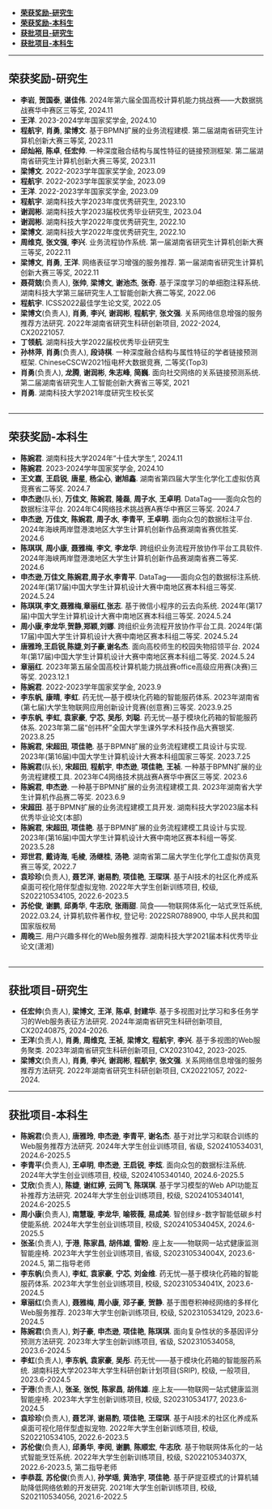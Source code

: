 - [**荣获奖励-研究生**](#荣获奖励-研究生)
- [**荣获奖励-本科生**](#荣获奖励-本科生)
- [**获批项目-研究生**](#获批项目-研究生)
- [**获批项目-本科生**](#获批项目-本科生)
  
------

##  <span id="荣获奖励-研究生">荣获奖励-研究生</span> 
- **李岩**, **贺国泰**, **谌佳伟**. 2024年第六届全国高校计算机能力挑战赛——大数据挑战赛华中赛区三等奖, 2024.11
- **王洋**. 2023-2024学年国家奖学金, 2024.10
- **程航宇**, **肖勇**, **梁博文**. 基于BPMN扩展的业务流程建模. 第二届湖南省研究生计算机创新大赛三等奖, 2023.11
- **邱灿裕**, **陈卓**, **任宏帅**. 一种深度融合结构与属性特征的链接预测框架. 第二届湖南省研究生计算机创新大赛三等奖, 2023.11
- **梁博文**. 2022-2023学年国家奖学金, 2023.09
- **程航宇**. 2022-2023学年国家奖学金, 2023.09
- **王洋**. 2022-2023学年国家奖学金, 2023.09
- **程航宇**. 湖南科技大学2023年度优秀研究生, 2023.10
- **谢润彬**. 湖南科技大学2023届校优秀毕业研究生, 2023.04
- **谢润彬**. 湖南科技大学2022年度优秀研究生, 2022.10
- **梁博文**. 湖南科技大学2022年度优秀研究生, 2022.10
- **周维克**, **张文强**, **李兴**. 业务流程协作系统. 第一届湖南省研究生计算机创新大赛三等奖, 2022.11
- **梁博文**, **肖勇**, **王洋**. 网络表征学习增强的服务推荐. 第一届湖南省研究生计算机创新大赛三等奖, 2022.11
- **聂荷兢**(负责人), **张帅**, **梁博文**, **谢池杰**, **张奇**. 基于深度学习的单细胞注释系统. 湖南科技大学第三届研究生人工智能创新大赛二等奖, 2022.06
- **程航宇**. ICSS2022最佳学生论文奖, 2022.05
- **梁博文**(负责人), **肖勇**, **李兴**, **谢润彬**, **程航宇**, **张文强**. 关系网络信息增强的服务推荐方法研究. 2022年湖南省研究生科研创新项目, 2022-2024, CX20221057.
- **丁领航**. 湖南科技大学2022届校优秀毕业研究生
- **孙林萍**, **肖勇**(负责人), **段诗棋**. 一种深度融合结构与属性特征的学者链接预测框架. ChineseCSCW2021恒电杯大数据竞赛, 二等奖(Top3)
- **肖勇**(负责人), **龙腾**, **谢润彬**, **朱志峰**, **简巍**. 面向社交网络的关系链接预测系统. 第二届湖南省研究生人工智能创新大赛省三等奖, 2021
- **肖勇**. 湖南科技大学2021年度研究生校长奖  
  </br>

----------

##  <span id="荣获奖励-本科生">荣获奖励-本科生</span> 
- **陈婉君**. 湖南科技大学2024年“十佳大学生”, 2024.11
- **陈婉君**. 2023-2024学年国家奖学金, 2024.10
- **王文嘉**, **王启锐**, **唐星**, **杨尘心**, **谢旭鑫**. 湖南省第四届大学生化学化工虚拟仿真竞赛省二等奖. 2024.7
- **申杰逊**(队长), **万佳文**, **陈婉君**, **隆磊**, **周子水**, **王卓明**. DataTag——面向众包的数据标注平台. 2024年C4网络技术挑战赛A赛华中赛区三等奖. 2024.7
- **申杰逊**, **万佳文**, **陈婉君**,  **周子水**, **李青平**, **王卓明**. 面向众包的数据标注平台. 2024年海峡两岸暨港澳地区大学生计算机创新作品赛湖南省赛优胜奖. 2024.6
- **陈琪琪**, **周小康**, **聂雅梅**, **李文**, **李龙华**. 跨组织业务流程开放协作平台工具软件. 2024年海峡两岸暨港澳地区大学生计算机创新作品赛湖南省赛二等奖. 2024.6
- **申杰逊**,**万佳文**,**陈婉君**,**周子水**,**李青平**. DataTag——面向众包的数据标注系统. 2024年(第17届)中国大学生计算机设计大赛中南地区赛本科组三等奖. 2024.5.24
- **陈琪琪**,**李文**,**聂雅梅**,**章丽红**,**张志**. 基于微信小程序的云去向系统. 2024年(第17届)中国大学生计算机设计大赛中南地区赛本科组三等奖. 2024.5.24
- **周小康**,**李龙华**,**贺静**,**郑颖**,**刘娜**. 跨组织业务流程开放协作平台工具. 2024年(第17届)中国大学生计算机设计大赛中南地区赛本科组二等奖. 2024.5.24
- **唐雅玲**,**王启锐**,**陈婕**,**刘子豪**,**谢名杰**. 面向高校师生的校园失物招领平台. 2024年(第17届)中国大学生计算机设计大赛中南地区赛本科组二等奖. 2024.5.24
- **章丽红**. 2023年第五届全国高校计算机能力挑战赛office高级应用赛(决赛)三等奖. 2023.12.1
- **陈婉君**. 2022-2023学年国家奖学金, 2023.9
- **李东帆**, **康晴**, **李虹**. 药无忧—基于模块化药箱的智能服药体系. 2023年湖南省(第七届)大学生物联网应用创新设计竞赛(创意赛)三等奖. 2023.9.25
- **李东帆**, **李虹**, **袁家豪**, **宁芯**, **吴彤**, **刘聪**. 药无忧—基于模块化药箱的智能服药体系. 2023年第二届“创祎杯”全国大学生课外学术科技作品大赛银奖. 2023.8.25
- **陈婉君**, **宋超田**, **项佳艳**. 基于BPMN扩展的业务流程建模工具设计与实现. 2023年(第16届)中国大学生计算机设计大赛本科组国家三等奖. 2023.7.25
- **陈婉君**(队长), **宋超田**, **程航宇**, **申杰逊**, **项佳艳**, **王祯**. 一种基于BPMN扩展的业务流程建模工具. 2023年C4网络技术挑战赛A赛华中赛区三等奖. 2023.6
- **陈婉君**, **申杰逊**. 一种基于BPMN扩展的业务流程建模工具. 2023年湖南省大学生计算机作品赛二等奖. 2023.6.9
- **宋超田**. 基于BPMN扩展的业务流程建模工具开发. 湖南科技大学2023届本科优秀毕业论文(本部)
- **陈婉君**, **宋超田**, **项佳艳**. 基于BPMN扩展的业务流程建模工具设计与实现. 2023年(第16届)中国大学生计算机设计大赛中南地区赛本科组一等奖. 2023.5.28
- **郑世君**, **戴诗海**, **毛棱**, **汤继桂**, **汤艳**. 湖南省第二届大学生化学化工虚拟仿真竞赛三等奖, 2022.7
- **袁珍珍**(负责人), **聂艺洋**, **谢易酌**, **项佳艳**, **王琛琪**. 基于AI技术的社区化养成系桌面可视化陪伴型虚拟宠物. 2022年大学生创新训练项目, 校级, S202210534105, 2022.6-2023.5
- **苏伦俊**, **谢鹏**, **邱勇华**, **牛志欣**, **张雨甜**. 简食——物联网体系化一站式烹饪系统, 2022.03.24, 计算机软件著作权, 登记号: 2022SR0788900, 中华人民共和国国家版权局
- **周晚三**. 用户兴趣多样化的Web服务推荐. 湖南科技大学2021届本科优秀毕业论文(潇湘)     
  </br>

-------------

##  <span id="获批项目-研究生">获批项目-研究生</span> 
- **任宏帅**(负责人), **梁博文**, **王洋**, **陈卓**, **封建华**. 基于多视图对比学习和多任务学习的Web服务表征方法研究. 2024年湖南省研究生科研创新项目, CX20240875, 2024-2026.
- **王洋**(负责人), **肖勇**, **周维克**, **王祯**, **梁博文**, **程航宇**, **李兴**. 基于多视图的Web服务聚类. 2023年湖南省研究生科研创新项目, CX20231042, 2023-2025.
- **梁博文**(负责人), **肖勇**, **李兴**, **谢润彬**, **程航宇**, **张文强**. 关系网络信息增强的服务推荐方法研究. 2022年湖南省研究生科研创新项目, CX20221057, 2022-2024.
  </br>

-------------

##  <span id="获批项目-本科生">获批项目-本科生</span> 
- **陈婉君**(负责人), **唐雅玲**, **申杰逊**, **李青平**, **谢名杰**. 基于对比学习和联合训练的Web服务推荐方法研究. 2024年大学生创业训练项目, 省级, S202410534031, 2024.6-2025.5
- **李青平**(负责人), **王卓明**, **申杰逊**, **王启锐**, **李炫**. 面向众包的数据标注系统. 2024年大学生创业训练项目, 校级, S2024105340140, 2024.6-2025.5
- **艾欣**(负责人), **陈婕**, **谢红婷**, **云同飞**, **陈琪琪**. 基于学习模型的Web API功能互补推荐方法研究. 2024年大学生创业训练项目, 校级, S2024105340141, 2024.6-2025.5
- **周小康**(负责人), **南慧璇**, **李龙华**, **喻筱薇**, **易成美**. 智创绿乡-数字智能低碳乡村使能系统. 2024年大学生创业训练项目, 校级, S202410534045X, 2024.6-2025.5
- **张圣**(负责人), **于港**, **陈家昌**, **胡伟雄**, **雷盼**. 座上友——物联网一站式健康监测智能座椅. 2023年大学生创业训练项目, 省级, S202310534004X, 2023.6-2024.5, 第二指导老师
- **李东帆**(负责人), **李虹**, **袁家豪**, **宁芯**, **刘金维**. 药无忧—基于模块化药箱的智能服药体系. 2023年大学生创业训练项目, 校级, S202310534041X, 2023.6-2024.5
- **章丽红**(负责人), **聂雅梅**, **周小康**, **邓子豪**, **贺静**. 基于图卷积神经网络的多样化Web服务推荐. 2023年大学生创新训练项目, 校级, S202310534129, 2023.6-2024.5
- **陈婉君**(负责人), **刘子豪**, **申杰逊**, **项佳艳**, **陈琪琪**. 面向复杂性状的多基因评分预测方法研究. 2023年大学生创新训练项目, 省级, S202310534058, 2023.6-2024.5
- **李虹**(负责人), **李东帆**, **袁家豪**, **吴彤**. 药无忧——基于模块化药箱的智能服药系统. 湖南科技大学2023年大学生科研创新计划项目(SRIP), 校级, 一般项目, 2023.6-2024.5
- **于港**(负责人), **张圣**, **张悦**, **陈家昌**, **胡伟雄**. 座上友——物联网一站式健康监测智能座椅. 2023年大学生创新训练项目, 校级, S202310534177, 2023.6-2024.5
- **袁珍珍**(负责人), **聂艺洋**, **谢易酌**, **项佳艳**, **王琛琪**. 基于AI技术的社区化养成系桌面可视化陪伴型虚拟宠物. 2022年大学生创新训练项目, 校级, S202210534105, 2022.6-2023.5
- **苏伦俊**(负责人), **邱勇华**, **李闵**, **谢鹏**, **陈顺宏**, **牛志欣**. 基于物联网体系化的一站式智能烹饪系统. 2022年大学生创新训练项目, 校级, S202210534037X, 2022.6-2023.5, 第二指导老师
- **李恭蕊**, **苏伦俊**(负责人), **孙学瑶**, **黄浩宇**, **项佳艳**. 基于萨提亚模式的计算机辅助降低网络依赖的开发研究. 2021年大学生创新训练项目, 校级, S202110534056, 2021.6-2022.5
